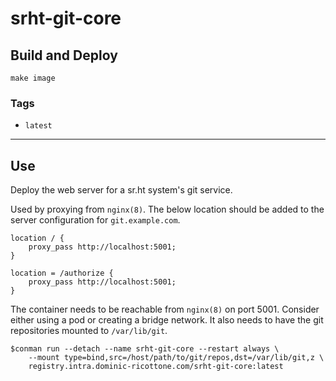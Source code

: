 # srht-git-core


## Build and Deploy

```
make image
```


### Tags

 + `latest`

----

## Use

Deploy the web server for a sr.ht system's git service.

Used by proxying from `nginx(8)`.
The below location should be added to the server configuration for
`git.example.com`.

```
location / {
    proxy_pass http://localhost:5001;
}

location = /authorize {
    proxy_pass http://localhost:5001;
}
```

The container needs to be reachable from `nginx(8)` on port 5001.
Consider either using a pod or creating a bridge network.
It also needs to have the git repositories mounted to `/var/lib/git`.

```
$conman run --detach --name srht-git-core --restart always \
    --mount type=bind,src=/host/path/to/git/repos,dst=/var/lib/git,z \
    registry.intra.dominic-ricottone.com/srht-git-core:latest
```

